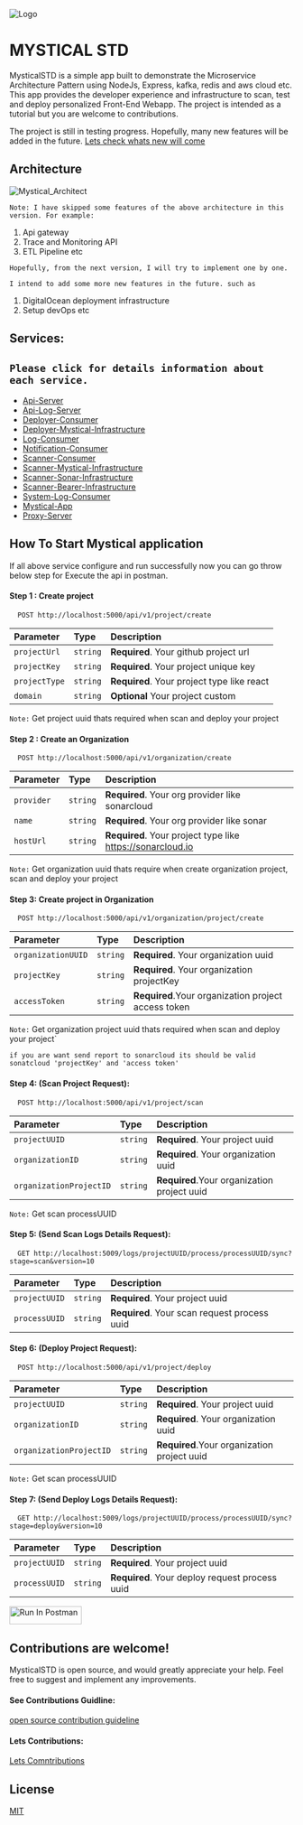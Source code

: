 ![Logo]()

# MYSTICAL STD
MysticalSTD is a simple app built to demonstrate the Microservice Architecture Pattern using NodeJs, Express, kafka, redis and aws cloud etc. This app provides the developer experience and infrastructure to scan, test and deploy personalized Front-End Webapp. The project is intended as a tutorial but you are welcome to contributions.

The project is still in testing progress. Hopefully, many new features will be added in the future. [Lets check whats new will come](https://github.com/YeasinSE/Mystical-STD/issues)

## Architecture
![Mystical_Architect](https://github.com/YeasinSE/Mystical-STD/assets/67215692/00cb360d-9e5e-461b-96d5-c798f5e1fee1)

`Note: I have skipped some features of the above architecture in this version. For example:`

1. Api gateway
2. Trace and Monitoring API
3. ETL Pipeline etc

`Hopefully, from the next version, I will try to implement one by one.`

`I intend to add some more new features in the future. such as`

1. DigitalOcean deployment infrastructure
2. Setup devOps etc

## Services:

`Please click for details information about each service.`
-------------------------------------------------------------------------------------
- [Api-Server](https://github.com/YeasinSE/Mystical-STD/tree/main/api-server)
- [Api-Log-Server](https://github.com/YeasinSE/Mystical-STD/tree/main/api-log-server)
- [Deployer-Consumer](https://github.com/YeasinSE/Mystical-STD/tree/main/deployer-consumer)
- [Deployer-Mystical-Infrastructure](https://github.com/YeasinSE/Mystical-STD/tree/main/deployer-mystical-infrastructure)
- [Log-Consumer](https://github.com/YeasinSE/Mystical-STD/tree/main/log-consumer)
- [Notification-Consumer](https://github.com/YeasinSE/Mystical-STD/tree/main/notification-consumer)
- [Scanner-Consumer](https://github.com/YeasinSE/Mystical-STD/tree/main/scanner-consumer)
- [Scanner-Mystical-Infrastructure](https://github.com/YeasinSE/Mystical-STD/tree/main/scanner-mystical-infrastructure-node)
- [Scanner-Sonar-Infrastructure](https://github.com/YeasinSE/Mystical-STD/tree/main/scanner-sonar-infrastructure-node)
- [Scanner-Bearer-Infrastructure](https://github.com/YeasinSE/Mystical-STD/tree/main/scanner-bearer-infrastructure-node)
- [System-Log-Consumer](https://github.com/YeasinSE/Mystical-STD/tree/main/system-log-consumer)
- [Mystical-App](https://github.com/YeasinSE/Mystical-STD/tree/main/mystical-app)
- [Proxy-Server](https://github.com/YeasinSE/Mystical-STD/tree/main/proxy-server)

## How To Start Mystical application
If all above service configure and run successfully now you can go throw below step for Execute the api in postman.

#### Step 1 : Create project 
 
```http
  POST http://localhost:5000/api/v1/project/create
```
| Parameter | Type     | Description                |
| :-------- | :------- | :------------------------- |
| `projectUrl` | `string` | **Required**. Your github project url |
| `projectKey` | `string` | **Required**. Your project unique key |
| `projectType` | `string` | **Required**. Your project type like react |
| `domain` | `string` | **Optional** Your project custom |

`Note:` Get project uuid thats required when scan and deploy your project

#### Step 2 : Create an Organization
```http
  POST http://localhost:5000/api/v1/organization/create
```
| Parameter | Type     | Description                |
| :-------- | :------- | :------------------------- |
| `provider` | `string` | **Required**. Your org provider like sonarcloud |
| `name` | `string` | **Required**. Your org provider like sonar |
| `hostUrl` | `string` | **Required**. Your project type like https://sonarcloud.io |

`Note:` Get organization uuid thats require when create organization project, scan and deploy your project

#### Step 3: Create project in Organization
```http
  POST http://localhost:5000/api/v1/organization/project/create
```
| Parameter | Type     | Description                |
| :-------- | :------- | :------------------------- |
| `organizationUUID` | `string` | **Required**. Your organization uuid |
| `projectKey` | `string` | **Required**. Your organization projectKey |
| `accessToken` | `string` | **Required**.Your organization project access token|

`Note:` Get organization project uuid thats required when scan and deploy your project`

`if you are want send report to sonarcloud its should be valid sonatcloud 'projectKey' and 'access token'`


#### Step 4: (Scan Project Request):
```http
  POST http://localhost:5000/api/v1/project/scan
```
| Parameter | Type     | Description                |
| :-------- | :------- | :------------------------- |
| `projectUUID` | `string` | **Required**. Your project uuid |
| `organizationID` | `string` | **Required**. Your organization uuid |
| `organizationProjectID` | `string` | **Required**.Your organization project uuid |

`Note:` Get scan processUUID

#### Step 5: (Send Scan Logs Details Request):
```http
  GET http://localhost:5009/logs/projectUUID/process/processUUID/sync?stage=scan&version=10
```
| Parameter | Type     | Description                |
| :-------- | :------- | :------------------------- |
| `projectUUID` | `string` | **Required**. Your project uuid |
| `processUUID` | `string` | **Required**. Your scan request process uuid |


#### Step 6: (Deploy Project Request):
```http
  POST http://localhost:5000/api/v1/project/deploy
```
| Parameter | Type     | Description                |
| :-------- | :------- | :------------------------- |
| `projectUUID` | `string` | **Required**. Your project uuid |
| `organizationID` | `string` | **Required**. Your organization uuid |
| `organizationProjectID` | `string` | **Required**.Your organization project uuid |

`Note:` Get scan processUUID

#### Step 7: (Send Deploy Logs Details Request):
```http
  GET http://localhost:5009/logs/projectUUID/process/processUUID/sync?stage=deploy&version=10
```
| Parameter | Type     | Description                |
| :-------- | :------- | :------------------------- |
| `projectUUID` | `string` | **Required**. Your project uuid |
| `processUUID` | `string` | **Required**. Your deploy request process uuid |

[<img src="https://run.pstmn.io/button.svg" alt="Run In Postman" style="width: 128px; height: 32px;">](https://red-star-627304.postman.co/collection/1407069-6b108f48-44cf-4218-8a2c-edc31cbeb0ad?source=rip_markdown)


## Contributions are welcome!
MysticalSTD is open source, and would greatly appreciate your help. Feel free to suggest and implement any improvements. 

#### See Contributions Guidline:
[open source contribution guideline](https://docs.github.com/en/get-started/exploring-projects-on-github/contributing-to-a-project)

#### Lets Contributions:
[Lets Comntributions](https://github.com/YeasinSE/Mystical-STD/issues)

## License

[MIT](https://choosealicense.com/licenses/mit/)
